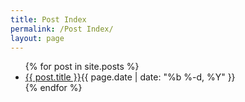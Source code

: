 ```yaml
---
title: Post Index
permalink: /Post Index/
layout: page
---
```

<ul>
  {% for post in site.posts %}
    <li>
      <a href="{{ post.url }}">{{ post.title }}</a><time datetime="{{ page.date | date_to_xmlschema }}" itemprop="datePublished">{{ page.date | date: "%b %-d, %Y" }}</time>
    </li>
  {% endfor %}
</ul>
